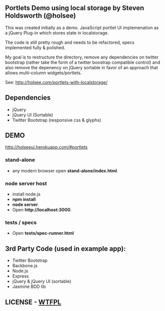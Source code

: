 ## Portlets Demo using local storage by Steven Holdsworth (@holsee)

This was created initially as a demo.  JavaScript portlet UI implemenation as a jQuery Plug-in which stores state in localstorage.  

The code is still pretty rough and needs to be refactored, specs implemented fully & polished.  

My goal is to restructure the directory, remove any dependencies on twitter bootstrap (rather take the form of a twitter boostrap compatible control) and also remove the depenency on jQuery sortable in favor of an approach that allows multi-column widgets/portlets. 

See: http://holsee.com/portlets-with-localstorage/

## Dependencies

* jQuery
* jQuery UI (Sortable)
* Twitter Bootstrap (responsive css & glyphs)

## DEMO

http://holseeui.herokuapp.com/#portlets

### stand-alone 
* any modern browser open **stand-alone/index.html**.

### node server host 
* install node.js 
* **npm install** 
* **node server**. 
* Open **http://localhost:3000**.

### tests / specs
* Open **tests/spec-runner.html**

## 3rd Party Code (used in example app):

* Twitter Bootstrap
* Backbone.js
* Node.js
* Express
* jQuery & jQuery UI (sortable)
* Jasmine BDD lib


## LICENSE - [WTFPL](LICENSE)

